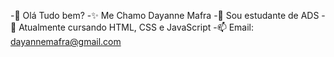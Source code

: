   -👋 Olá Tudo bem?
  -✨ Me Chamo Dayanne Mafra
  -🔭 Sou estudante de ADS
  -🌱 Atualmente cursando HTML, CSS e JavaScript
  -📫 Email: dayannemafra@gmail.com
